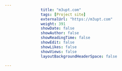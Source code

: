 ---
                title: "m3upt.com"
                tags: [Project site]
                externalUrl: "https://m3upt.com"
                weight: 391
                showDate: false
                showAuthor: false
                showReadingTime: false
                showEdit: false
                showLikes: false
                showViews: false
                layoutBackgroundHeaderSpace: false
                ---
